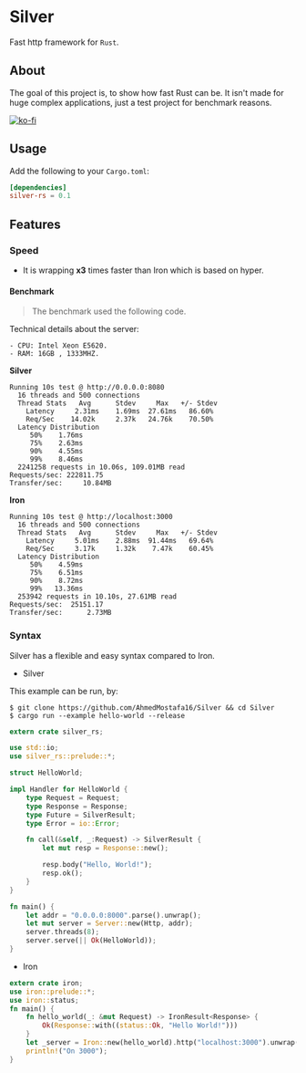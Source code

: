 # Silver
Fast http framework for `Rust`.

## About
The goal of this project is, to show how fast Rust can be. It isn't made for huge complex applications, just a test project for benchmark reasons.


[![ko-fi](https://www.ko-fi.com/img/githubbutton_sm.svg)](https://ko-fi.com/L3L0TYVL)

## Usage
Add the following to your `Cargo.toml`:
```toml
[dependencies]
silver-rs = 0.1
```

## Features
### Speed
- It is wrapping **x3** times faster than Iron which is based on hyper.

#### Benchmark
> The benchmark used the following code.

Technical details about the server:

    - CPU: Intel Xeon E5620.
    - RAM: 16GB , 1333MHZ.

**Silver**
```
Running 10s test @ http://0.0.0.0:8080
  16 threads and 500 connections
  Thread Stats   Avg      Stdev     Max   +/- Stdev
    Latency     2.31ms    1.69ms  27.61ms   86.60%
    Req/Sec    14.02k     2.37k   24.76k    70.50%
  Latency Distribution
     50%    1.76ms
     75%    2.63ms
     90%    4.55ms
     99%    8.46ms
  2241258 requests in 10.06s, 109.01MB read
Requests/sec: 222811.75
Transfer/sec:     10.84MB

```

**Iron**
```
Running 10s test @ http://localhost:3000
  16 threads and 500 connections
  Thread Stats   Avg      Stdev     Max   +/- Stdev
    Latency     5.01ms    2.88ms  91.44ms   69.64%
    Req/Sec     3.17k     1.32k    7.47k    60.45%
  Latency Distribution
     50%    4.59ms
     75%    6.51ms
     90%    8.72ms
     99%   13.36ms
  253942 requests in 10.10s, 27.61MB read
Requests/sec:  25151.17
Transfer/sec:      2.73MB

```

### Syntax
Silver has a flexible and easy syntax compared to Iron.

- Silver

This example can be run, by:

```
$ git clone https://github.com/AhmedMostafa16/Silver && cd Silver
$ cargo run --example hello-world --release
```

```rust
extern crate silver_rs;

use std::io;
use silver_rs::prelude::*;

struct HelloWorld;

impl Handler for HelloWorld {
    type Request = Request;
    type Response = Response;
    type Future = SilverResult;
    type Error = io::Error;

    fn call(&self, _:Request) -> SilverResult {
        let mut resp = Response::new();

        resp.body("Hello, World!");
        resp.ok();
    }
}

fn main() {
    let addr = "0.0.0.0:8000".parse().unwrap();
    let mut server = Server::new(Http, addr);
    server.threads(8);
    server.serve(|| Ok(HelloWorld));
}

```

- Iron
```rust
extern crate iron;
use iron::prelude::*;
use iron::status;
fn main() {
    fn hello_world(_: &mut Request) -> IronResult<Response> {
        Ok(Response::with((status::Ok, "Hello World!")))
    }
    let _server = Iron::new(hello_world).http("localhost:3000").unwrap();
    println!("On 3000");
}
```
